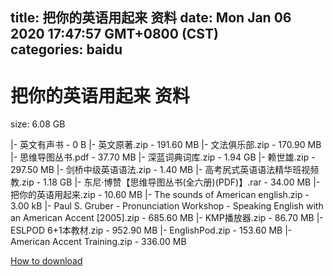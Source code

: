 
title: 把你的英语用起来 资料
date: Mon Jan 06 2020 17:47:57 GMT+0800 (CST)    
categories: baidu
---

# 把你的英语用起来 资料
size: 6.08 GB
 
 
|- 英文有声书 - 0 B
|- 英文原著.zip - 191.60 MB
|- 文法俱乐部.zip - 170.90 MB
|- 思维导图丛书.pdf - 37.70 MB
|- 深蓝词典词库.zip - 1.94 GB
|- 赖世雄.zip - 297.50 MB
|- 剑桥中级英语语法.zip - 1.40 MB
|- 高考尻式英语语法精华班视频教.zip - 1.18 GB
|- 东尼·博赞【思维导图丛书(全六册)(PDF)】.rar - 34.00 MB
|- 把你的英语用起来.zip - 10.60 MB
|- The sounds of American english.zip - 3.00 kB
|- Paul S. Gruber - Pronunciation Workshop - Speaking English with an American Accent [2005].zip - 685.60 MB
|- KMP播放器.zip - 86.70 MB
|- ESLPOD 6+1本教材.zip - 952.90 MB
|- EnglishPod.zip - 153.60 MB
|- American Accent Training.zip - 336.00 MB

[How to download](https://bpcam.bemobtrk.com/go/2ceec3aa-1ca2-46d6-b9ff-aaa5c184517c?jno=2199)